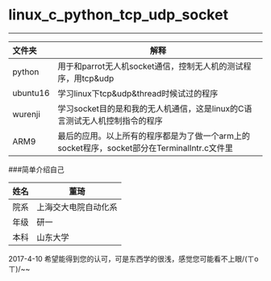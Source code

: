 # linux_c_python_tcp_udp_socket  
---


| 文件夹| 解释
|:--------|---------|
|python| 用于和parrot无人机socket通信，控制无人机的测试程序，用tcp&udp
| ubuntu16| 学习linux下tcp&udp&thread时候试过的程序
| wurenji| 学习socket目的是和我的无人机通信，这是linux的C语言测试无人机控制指令的程序  
| ARM9| 最后的应用。以上所有的程序都是为了做一个arm上的socket程序，socket部分在TerminalIntr.c文件里 


###简单介绍自己   

| 姓名| 董琦
|:--------|---------|
| 院系| 上海交大电院自动化系   
| 年级| 研一 
| 本科| 山东大学   

2017-4-10
希望能得到您的认可，可是东西学的很浅，感觉您可能看不上眼/(ㄒoㄒ)/~~


